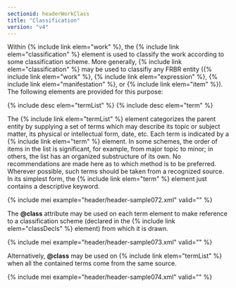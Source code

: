 ```yaml
---
sectionid: headerWorkClass
title: "Classification"
version: "v4"
---
```


Within {% include link elem="work" %}, the {% include link elem="classification" %} element is used to classify the work according to some classification scheme. More generally, {% include link elem="classification" %} may be used to classifiy any FRBR entity ({% include link elem="work" %}, {% include link elem="expression" %}, {% include link elem="manifestation" %}, or {% include link elem="item" %}).
The following elements are provided for this purpose:

{% include desc elem="termList" %}
{% include desc elem="term" %}

The {% include link elem="termList" %} element categorizes the parent entity by supplying a set of terms which may describe its topic or subject matter, its physical or intellectual form, date, etc. Each term is indicated by a {% include link elem="term" %} element. In some schemes, the order of items in the list is significant, for example, from major topic to minor; in others, the list has an organized substructure of its own. No recommendations are made here as to which method is to be preferred. Wherever possible, such terms should be taken from a recognized source. In its simplest form, the {% include link elem="term" %} element just contains a descriptive keyword.

{% include mei example="header/header-sample072.xml" valid="" %}

The **@class** attribute may be used on each term element to make reference to a classification scheme (declared in the {% include link elem="classDecls" %} element) from which it is drawn.

{% include mei example="header/header-sample073.xml" valid="" %}

Alternatively, **@class** may be used on {% include link elem="termList" %} when all the contained terms come from the same source.

{% include mei example="header/header-sample074.xml" valid="" %}
